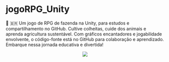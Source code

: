 # jogoRPG_Unity
🧠 🇧🇷  Um jogo de RPG de fazenda na Unity, para estudos e compartilhamento no GitHub. Cultive colheitas, cuide dos animais e aprenda agricultura sustentável. Com gráficos encantadores e jogabilidade envolvente, o código-fonte está no GitHub para colaboração e aprendizado. Embarque nessa jornada educativa e divertida!

<div align="center">
<img max-width="500" src= " https://user-images.githubusercontent.com/89424721/236949931-7b7f0141-5d43-41c8-888d-ddc4643045d7.mp4 " />
 </div>










